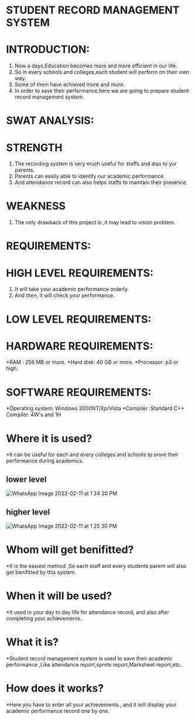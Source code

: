 # STUDENT RECORD MANAGEMENT SYSTEM
# INTRODUCTION:
1. Now a days,Education becomes more and more efficient in our life.
2. So in every schools and colleges,each student will perform on their own way.
3. Some of them have achieved more and more.
4. In order to save their performance,here we are going to prepare student record management system.

# SWAT ANALYSIS:
# STRENGTH
1. The recording system is very much useful for staffs and also to yur parents.
2. Parents can easily able to identify our academic performance.
3. And attendance record can also helps staffs to maintain their presence.

# WEAKNESS
1. The only drawback of this project is ,it may lead to vision problem.

# REQUIREMENTS:
# HIGH LEVEL REQUIREMENTS:
1. It will take your academic performance orderly.
2. And then, it will check your performance.

# LOW LEVEL REQUIREMENTS:
# HARDWARE REQUIREMENTS:
*RAM : 256 MB or more.
*Hard disk: 40 GB or more. 
*Processor: p3 or high.

# SOFTWARE REQUIREMENTS:
*Operating system: Windows 2000NT/Xp/Vista
*Compiler :Standard C++ Compiler.
4W's and 1H

# Where it is used?
 *It can be useful for each and every colleges and schools to srore their performance during academics.
 
 ## lower level

![WhatsApp Image 2022-02-11 at 1 24 20 PM](https://user-images.githubusercontent.com/99087988/153556781-112d33d7-0f22-43bb-8626-35de1cf0d9aa.jpeg)

## higher level

![WhatsApp Image 2022-02-11 at 1 25 30 PM](https://user-images.githubusercontent.com/99087988/153556864-54a6657b-979f-46a7-848b-ea17fa61fba9.jpeg)

 
# Whom will get benifitted?
 *It is the easiest method ,So each staff and every students parent will also get benifitted by this system.
 
# When it will be used?
 *It used in your day to day life for attendance record, and also after completing your achievements.
 
# What it is?
 *Student record management system is used to save their academic performance ,Like attendance report,sprots report,Marksheet report,etc..
 
# How does it works?
 *Here you have to enter  all your achievements , and it will display your academic performance record one by one.
